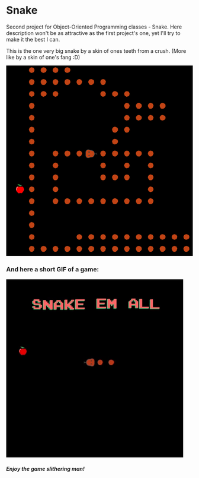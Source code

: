 # Snake
Second project for Object-Oriented Programming classes - Snake.
Here description won't be as attractive as the first project's one,
 yet I'll try to make it the best I can.

This is the one very big snake by a skin of ones teeth from a crush.
 (More like by a skin of one's fang :D)

![](Resources/BigooSnakoo.png)

### And here a short GIF of a game:

![](Resources/Gameplay.gif)

##### Enjoy the game slithering man!
